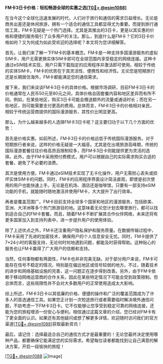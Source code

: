 **FM卡3日卡价格：轻松畅游全球的实惠之选[[TG💪+ @esim1088](https://t.me/s/esim1088)]**

在当今这个全球化迅速发展的时代，人们对于旅行和通信的需求日益增长。无论是商务出差还是休闲旅游，拥有一个适合的通信工具都显得尤为重要。而提到旅行通信工具，FM卡无疑是一个热门选择。尤其是其推出的3日卡，更是以其实惠的价格和便捷的服务吸引了众多用户的关注。那么，到底什么是FM卡？它的3日卡价格如何？又为何成为如此受欢迎的选择呢？本文将为您详细解答。

首先，让我们来了解一下FM卡的基本概念。FM卡是一种支持多国漫游服务的虚拟SIM卡，用户无需更换实体SIM卡即可在全球范围内享受稳定的网络连接。这种卡通过eSIM技术实现，用户只需下载指定的应用程序并激活即可使用。相较于传统的实体SIM卡，FM卡的优势在于其灵活性、便携性和经济性。无论您是短期旅行还是长期居住海外，FM卡都能满足您的通信需求。

接下来，我们来谈谈FM卡3日卡的具体价格。根据市场调研，目前FM卡3日卡的价格通常在人民币50元至80元之间，具体价格会因套餐内容和地区差异而有所不同。例如，在某些地区，购买3日卡可能会赠送额外的流量或通话时长；而在另一些地区，则可能需要支付更高的费用。总体而言，FM卡3日卡的价格相对亲民，相较于传统运营商提供的国际漫游服务，其性价比明显更高。

那么，为什么越来越多的人选择FM卡3日卡呢？这主要归功于以下几个方面的优势：

首先是价格实惠。如前所述，FM卡3日卡的价格远低于传统国际漫游服务。对于短期旅行者来说，这样的价格无疑是一大福音。尤其是在出境旅游高峰期，传统的国际漫游套餐往往价格高昂且限制较多，而FM卡3日卡则能提供更为灵活的选择。此外，由于FM卡采用预付费模式，用户可以根据自己的实际需求购买合适的套餐，避免了不必要的浪费。

其次是使用方便。FM卡通过eSIM技术实现了无卡化操作，用户无需担心丢失或损坏实体SIM卡的问题。同时，FM卡的应用程序界面设计简洁直观，即使是初次使用的用户也能快速上手。无论是在机场、酒店还是咖啡馆，只要有一部支持eSIM功能的手机，就能随时随地激活并使用FM卡，大大提升了出行效率。

再者是覆盖范围广。FM卡目前支持全球多个国家和地区的漫游服务，包括欧美、亚洲、大洋洲等多个热门旅游目的地。这意味着无论您计划去哪里旅行，都可以找到适合自己的FM卡套餐。而且，随着FM卡不断扩展其合作伙伴网络，未来还将有更多国家加入到支持列表中，进一步提升用户的使用体验。

除了上述优点之外，FM卡还注重用户隐私保护和服务质量。在数据传输过程中，FM卡采用了先进的加密技术，确保用户的个人信息安全无忧。同时，FM卡提供了7×24小时的客服支持，无论何时何地遇到问题，都能及时获得帮助。这种贴心的服务也让FM卡赢得了广大用户的信赖和支持。

当然，任何事物都有两面性，FM卡也并非完美无缺。对于部分用户来说，FM卡可能存在信号不稳定的情况，特别是在偏远地区或信号较弱的地方。不过，随着技术的进步和网络基础设施的完善，这一问题正在逐步得到改善。另外，由于FM卡依赖于移动网络运营商的合作关系，因此在某些特定情况下可能会受到政策限制。但总体而言，这些局限性并不会对大多数用户的正常使用造成太大影响。

综上所述，FM卡3日卡以其低廉的价格、便捷的操作和广泛的覆盖范围成为了许多人的首选通信工具。如果您正计划一次短途旅行或者需要临时解决境外通信问题，不妨考虑一下FM卡3日卡。它不仅能够让您享受到稳定可靠的网络连接，还能为您的旅程增添一份安心与便利。相信通过这篇文章的介绍，您已经对FM卡有了更全面的认识。如果还有其他疑问或想了解更多详情，欢迎随时访问我们的官方渠道[[TG💪+ @esim1088](https://t.me/s/esim1088)]获取最新资讯！

最后，请记住：选择最适合自己的通信方式才是最重要的！无论您最终决定使用哪种产品，都要确保它能满足您的实际需求。希望每位读者都能找到让自己满意的解决方案，开启一段愉快的旅程！

[[TG💪+ @esim1088](https://t.me/s/esim1088) ![Image](https://i.postimg.cc/4NQfJmqS/Snipaste-2025-05-13-00-14-12.png)]